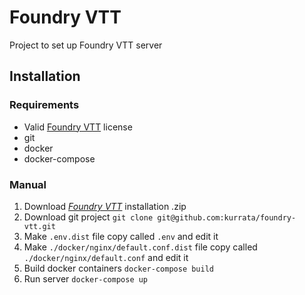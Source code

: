 # Foundry VTT
Project to set up Foundry VTT server 

## Installation 
### Requirements
* Valid [Foundry VTT](https://foundryvtt.com/) license 
* git
* docker
* docker-compose
### Manual
1. Download _[Foundry VTT](https://foundryvtt.com/)_ installation .zip
2. Download git project `git clone git@github.com:kurrata/foundry-vtt.git`
2. Make `.env.dist` file copy called `.env` and edit it
3. Make `./docker/nginx/default.conf.dist` file copy called `./docker/nginx/default.conf` and edit it
4. Build docker containers `docker-compose build`
5. Run server `docker-compose up` 
